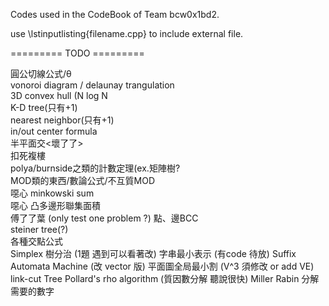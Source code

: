 Codes used in the CodeBook of Team bcw0x1bd2.

use \lstinputlisting{filename.cpp} to include external file.
  
=========  TODO  =========  
  
圓公切線公式/θ  
vonoroi diagram / delaunay trangulation  
3D convex hull (N log N  
K-D tree(只有+1)  
nearest neighbor(只有+1)  
in/out center formula  
半平面交<壞了了>  
扣死複樓  
polya/burnside之類的計數定理(ex.矩陣樹?  
MOD類的東西/數論公式/不互質MOD  
噁心 minkowski sum  
噁心 凸多邊形聯集面積  
傅了了葉 (only test one problem ?)
點、邊BCC  
steiner tree(?)  
各種交點公式  
Simplex
樹分治 (1題 遇到可以看著改)
字串最小表示 (有code 待放)
Suffix Automata Machine (改 vector 版)
平面圖全局最小割 (V^3 須修改 or add VE)
link-cut Tree
Pollard's rho algorithm (質因數分解 聽說很快)
Miller Rabin 分解需要的數字
